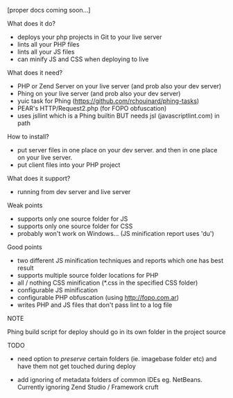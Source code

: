 [proper docs coming soon...]


What does it do?

- deploys your php projects in Git to your live server
- lints all your PHP files
- lints all your JS files
- can minify JS and CSS when deploying to live

What does it need?

- PHP or Zend Server on your live server (and prob also your dev server)
- Phing on your live server (and prob also your dev server)
- yuic task for Phing (https://github.com/rchouinard/phing-tasks)
- PEAR's HTTP/Request2.php (for FOPO obfuscation)
- uses jsllint which is a Phing builtin BUT needs jsl (javascriptlint.com) in path

How to install?

- put server files in one place on your dev server. and then in one place on your live server.
- put client files into your PHP project


What does it support?

- running from dev server and live server

Weak points

- supports only one source folder for JS
- supports only one source folder for CSS
- probably won't work on Windows... (JS minification report uses 'du')

Good points

- two different JS minification techniques and reports which one has best result
- supports multiple source folder locations for PHP
- all / nothing CSS minification (*.css in the specified CSS folder)
- configurable JS minification
- configurable PHP obfuscation (using http://fopo.com.ar)
- writes PHP and JS files that don't pass lint to a log file

NOTE

Phing build script for deploy should go in its own folder in the project source

TODO

- need option to *preserve* certain folders (ie. imagebase folder etc) and have them not get touched during deploy

- add ignoring of metadata folders of common IDEs eg. NetBeans. Currently ignoring Zend Studio / Framework cruft
